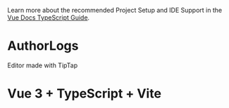 Learn more about the recommended Project Setup and IDE Support in the [Vue Docs TypeScript Guide](https://vuejs.org/guide/typescript/overview.html#project-setup).
# AuthorLogs
Editor made with TipTap

# Vue 3 + TypeScript + Vite
